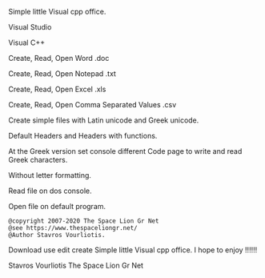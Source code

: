 Simple little Visual cpp office.

Visual Studio

Visual C++

Create, Read, Open Word .doc

Create, Read, Open Notepad .txt

Create, Read, Open Excel .xls

Create, Read, Open Comma Separated Values .csv

Create simple files with Latin unicode and Greek unicode.

Default Headers and Headers with functions. 

At the Greek version set console different Code page to write and read Greek characters. 

Without letter formatting.

Read file on dos console.

Open file on default program. 



    @copyright 2007-2020 The Space Lion Gr Net
    @see https://www.thespaceliongr.net/
    @Author Stavros Vourliotis.


Download use edit create Simple little Visual cpp office. I hope to enjoy !!!!!!

Stavros Vourliotis The Space Lion Gr Net